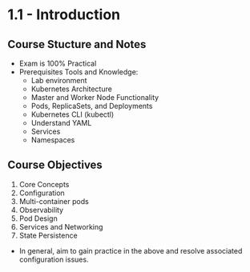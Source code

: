 # 1.1 - Introduction

## Course Stucture and Notes

- Exam is 100% Practical
- Prerequisites Tools and Knowledge:
  - Lab environment
  - Kubernetes Architecture
  - Master and Worker Node Functionality
  - Pods, ReplicaSets, and Deployments
  - Kubernetes CLI (kubectl)
  - Understand YAML
  - Services
  - Namespaces

## Course Objectives

1. Core Concepts
1. Configuration
1. Multi-container pods
1. Observability
1. Pod Design
1. Services and Networking
1. State Persistence

- In general, aim to gain practice in the above and resolve associated configuration issues.